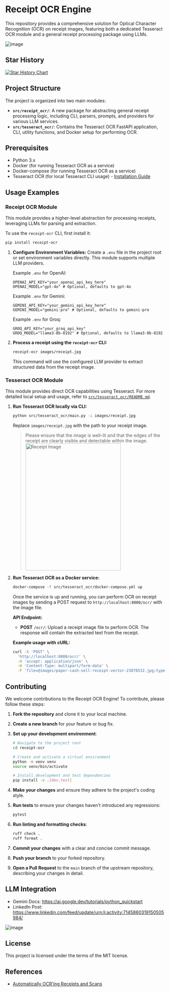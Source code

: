 # Receipt OCR Engine

This repository provides a comprehensive solution for Optical Character Recognition (OCR) on receipt images, featuring both a dedicated Tesseract OCR module and a general receipt processing package using LLMs.

![image](https://github.com/bhimrazy/receipt-ocr/assets/46085301/305df68d-50d8-41d4-81d0-9324966fb6c9)

## Star History

<a href="https://star-history.com/#bhimrazy/receipt-ocr&Date">
 <picture>
   <source media="(prefers-color-scheme: dark)" srcset="https://api.star-history.com/svg?repos=bhimrazy/receipt-ocr&type=Date&theme=dark" />
   <source media="(prefers-color-scheme: light)" srcset="https://api.star-history.com/svg?repos=bhimrazy/receipt-ocr&type=Date" />
   <img alt="Star History Chart" src="https://api.star-history.com/svg?repos=bhimrazy/receipt-ocr&type=Date" />
 </picture>
</a>

## Project Structure

The project is organized into two main modules:

- **`src/receipt_ocr/`**: A new package for abstracting general receipt processing logic, including CLI, parsers, prompts, and providers for various LLM services.
- **`src/tesseract_ocr/`**: Contains the Tesseract OCR FastAPI application, CLI, utility functions, and Docker setup for performing OCR.

## Prerequisites

- Python 3.x
- Docker (for running Tesseract OCR as a service)
- Docker-compose (for running Tesseract OCR as a service)
- Tesseract OCR (for local Tesseract CLI usage) - [Installation Guide](https://tesseract-ocr.github.io/tessdoc/Installation.html)

## Usage Examples

### Receipt OCR Module

This module provides a higher-level abstraction for processing receipts, leveraging LLMs for parsing and extraction.

To use the `receipt-ocr` CLI, first install it:

```bash
pip install receipt-ocr
```

1.  **Configure Environment Variables:**
    Create a `.env` file in the project root or set environment variables directly. This module supports multiple LLM providers.

    Example `.env` for OpenAI:

    ```
    OPENAI_API_KEY="your_openai_api_key_here"
    OPENAI_MODEL="gpt-4o" # Optional, defaults to gpt-4o
    ```

    Example `.env` for Gemini:

    ```
    GEMINI_API_KEY="your_gemini_api_key_here"
    GEMINI_MODEL="gemini-pro" # Optional, defaults to gemini-pro
    ```

    Example `.env` for Groq:

    ```
    GROQ_API_KEY="your_groq_api_key"
    GROQ_MODEL="llama3-8b-8192" # Optional, defaults to llama3-8b-8192
    ```

2.  **Process a receipt using the `receipt-ocr` CLI:**
    ```bash
    receipt-ocr images/receipt.jpg
    ```
    This command will use the configured LLM provider to extract structured data from the receipt image.

### Tesseract OCR Module

This module provides direct OCR capabilities using Tesseract. For more detailed local setup and usage, refer to [`src/tesseract_ocr/README.md`](src/tesseract_ocr/README.md).

1.  **Run Tesseract OCR locally via CLI:**

    ```bash
    python src/tesseract_ocr/main.py -i images/receipt.jpg
    ```

    Replace `images/receipt.jpg` with the path to your receipt image.

    > Please ensure that the image is well-lit and that the edges of the receipt are clearly visible and detectable within the image.
    > <img src="https://github.com/bhimrazy/receipt-ocr/assets/46085301/2ea009f0-9e15-42b2-9f15-063a8ec169f1" alt="Receipt Image" width="300" height="400">

2.  **Run Tesseract OCR as a Docker service:**

    ```bash
    docker-compose -f src/tesseract_ocr/docker-compose.yml up
    ```

    Once the service is up and running, you can perform OCR on receipt images by sending a POST request to `http://localhost:8000/ocr/` with the image file.

    **API Endpoint:**

    - **POST** `/ocr/`: Upload a receipt image file to perform OCR. The response will contain the extracted text from the receipt.

    **Example usage with cURL:**

    ```bash
    curl -X 'POST' \
      'http://localhost:8000/ocr/' \
      -H 'accept: application/json' \
      -H 'Content-Type: multipart/form-data' \
      -F 'file=@images/paper-cash-sell-receipt-vector-23876532.jpg;type=image/jpeg'
    ```

## Contributing

We welcome contributions to the Receipt OCR Engine! To contribute, please follow these steps:

1.  **Fork the repository** and clone it to your local machine.
2.  **Create a new branch** for your feature or bug fix.
3.  **Set up your development environment**:

    ```bash
    # Navigate to the project root
    cd receipt-ocr

    # Create and activate a virtual environment
    python -m venv venv
    source venv/bin/activate

    # Install development and test dependencies
    pip install -e .[dev,test]
    ```

4.  **Make your changes** and ensure they adhere to the project's coding style.
5.  **Run tests** to ensure your changes haven't introduced any regressions:
    ```bash
    pytest
    ```
6.  **Run linting and formatting checks**:
    ```bash
    ruff check .
    ruff format .
    ```
7.  **Commit your changes** with a clear and concise commit message.
8.  **Push your branch** to your forked repository.
9.  **Open a Pull Request** to the `main` branch of the upstream repository, describing your changes in detail.

## LLM Integration

- Gemini Docs: https://ai.google.dev/tutorials/python_quickstart
- LinkedIn Post: https://www.linkedin.com/feed/update/urn:li:activity:7145860319150505984/

![image](https://github.com/bhimrazy/receipt-ocr/assets/46085301/ee4a0c82-f134-4a19-a275-93a59c7503b8)

## License

This project is licensed under the terms of the MIT license.

## References

- [Automatically OCR’ing Receipts and Scans](https://pyimagesearch.com/2021/10/27/automatically-ocring-receipts-and-scans/)
